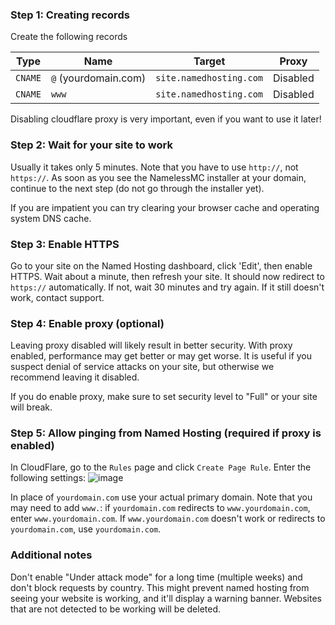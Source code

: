 ### Step 1: Creating records
Create the following records

| Type    | Name                 | Target                  | Proxy    |
| ------- | -------------------- | ----------------------- | -------- |
| `CNAME` | `@` (yourdomain.com) | `site.namedhosting.com` | Disabled |
| `CNAME` | `www`                | `site.namedhosting.com` | Disabled |

Disabling cloudflare proxy is very important, even if you want to use it later!

### Step 2: Wait for your site to work
Usually it takes only 5 minutes. Note that you have to use `http://`, not `https://`. As soon as you see the NamelessMC installer at your domain, continue to the next step (do not go through the installer yet).

If you are impatient you can try clearing your browser cache and operating system DNS cache.

### Step 3: Enable HTTPS
Go to your site on the Named Hosting dashboard, click 'Edit', then enable HTTPS. Wait about a minute, then refresh your site. It should now redirect to `https://` automatically. If not, wait 30 minutes and try again. If it still doesn't work, contact support.

### Step 4: Enable proxy (optional)
Leaving proxy disabled will likely result in better security. With proxy enabled, performance may get better or may get worse. It is useful if you suspect denial of service attacks on your site, but otherwise we recommend leaving it disabled.

If you do enable proxy, make sure to set security level to "Full" or your site will break.

### Step 5: Allow pinging from Named Hosting (required if proxy is enabled)
In CloudFlare, go to the `Rules` page and click `Create Page Rule`. Enter the following settings:
![image](https://user-images.githubusercontent.com/15892014/125193258-d04c0680-e24b-11eb-9bd4-46709b71b4f4.png)

In place of `yourdomain.com` use your actual primary domain. Note that you may need to add `www.`: if `yourdomain.com` redirects to `www.yourdomain.com`, enter `www.yourdomain.com`. If `www.yourdomain.com` doesn't work or redirects to `yourdomain.com`, use `yourdomain.com`.

### Additional notes
Don't enable "Under attack mode" for a long time (multiple weeks) and don't block requests by country. This might prevent named hosting from seeing your website is working, and it'll display a warning banner. Websites that are not detected to be working will be deleted.
